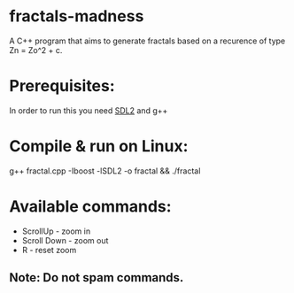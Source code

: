 # fractals-madness

A C++ program that aims to generate fractals based on a recurence of type Zn = Zo^2 + c.

# Prerequisites:

In order to run this you need [SDL2](https://www.libsdl.org/download-2.0.php) and g++

# Compile & run on Linux:

g++ fractal.cpp -Iboost -lSDL2 -o fractal && ./fractal

# Available commands:

- ScrollUp - zoom in
- Scroll Down - zoom out
- R - reset zoom

## Note: Do not spam commands.
